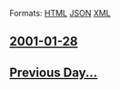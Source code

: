 
Formats: [HTML](2001/01/28/index.html)  [JSON](2001/01/28/index.json)  [XML](2001/01/28/index.xml)  

## [2001-01-28](/news/2001/01/28/index.md)

## [Previous Day...](/news/2001/01/27/index.md)


